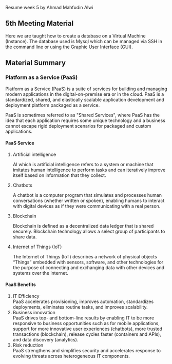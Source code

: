 Resume week 5 by Ahmad Mahfudin Alwi

## 5th Meeting Material

Here we are taught how to create a database on a Virtual Machine (Instance). The database used is Mysql which can be managed via SSH in the command line or using the Graphic User Interface (GUI).

## Material Summary

### Platform as a Service (PaaS)

Platform as a Service (PaaS) is a suite of services for building and managing modern applications in the digital-on-premise era or in the cloud. PaaS is a standardized, shared, and elastically scalable application development and deployment platform packaged as a service.

PaaS is sometimes referred to as "Shared Services", where PaaS has the idea that each application requires some unique technology and a business cannot escape rigid deployment scenarios for packaged and custom applications.

#### PaaS Service

<ol>

<li> Artificial intelligence </li>

AI which is artificial intelligence refers to a system or machine that imitates human intelligence to perform tasks and can iteratively improve itself based on information
that they collect.

<li> Chatbots </li>

A chatbot is a computer program that simulates and processes human conversations (whether written or spoken), enabling humans to interact with digital devices as if they were communicating with a real person.

<li> Blockchain </li>

Blockchain is defined as a decentralized data ledger that is shared securely. Blockchain technology allows a select group of participants to share data.

<li> Internet of Things (IoT) </li>

The Internet of Things (IoT) describes a network of physical objects “Things” embedded with sensors, software, and other technologies for the purpose of connecting and exchanging data with other devices and systems over the internet.

</ol>

#### PaaS Benefits

<ol>

<li> IT Efficiency </li>
PaaS accelerates provisioning, improves automation, standardizes deployments, eliminates routine tasks, and improves scalability.

<li> Business innovation </li>
PaaS drives top- and bottom-line results by enabling IT to be more responsive to business opportunities such as for mobile applications, support for more innovative user experiences (chatbots), more trusted transactions (blockchain), release cycles faster (containers and APIs), and data discovery (analytics).

<li> Risk reduction </li>
PaaS strengthens and simplifies security and accelerates response to evolving threats across heterogeneous IT components.

</ol>